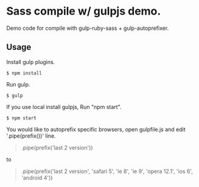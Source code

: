 # Sass compile w/ gulpjs demo.

Demo code for compile with gulp-ruby-sass + gulp-autoprefixer.

## Usage

Install gulp plugins.

	$ npm install

Run gulp.

	$ gulp

If you use local install gulpjs, Run "npm start".

	$ npm start

You would like to autoprefix specific browsers, open gulpfile.js and edit '.pipe(prefix())' line.

> .pipe(prefix('last 2 version'))

to

> .pipe(prefix('last 2 version', 'safari 5', 'ie 8', 'ie 9', 'opera 12.1', 'ios 6', 'android 4'))
